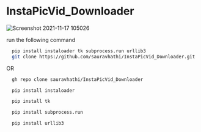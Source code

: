 # InstaPicVid_Downloader
![Screenshot 2021-11-17 105026](https://user-images.githubusercontent.com/61316762/143551159-40515cf5-fba7-4a22-973a-7b3d92eedd62.png)

run the following command


```bash
  pip install instaloader tk subprocess.run urllib3
  git clone https://github.com/sauravhathi/InstaPicVid_Downloader.git
```

OR

```bash
  gh repo clone sauravhathi/InstaPicVid_Downloader
```

```bash
  pip install instaloader
```

```bash
  pip install tk
```

```bash
  pip install subprocess.run
```

```bash
  pip install urllib3
```


